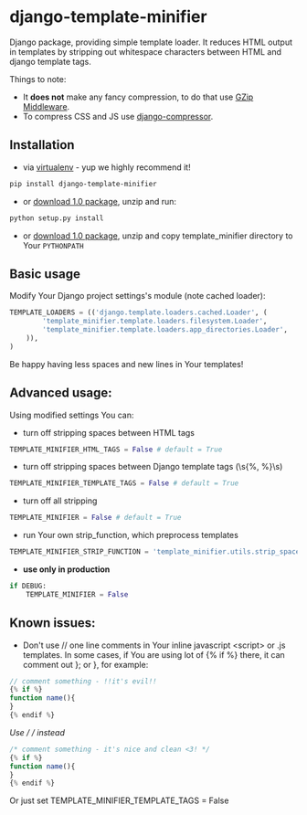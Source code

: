 django-template-minifier
========================

Django package, providing simple template loader. It reduces HTML output in templates by stripping out whitespace characters between HTML and django template tags.

Things to note:
* It **does not** make any fancy compression, to do that use [GZip Middleware](https://docs.djangoproject.com/en/dev/ref/middleware/#module-django.middleware.gzip).
* To compress CSS and JS use [django-compressor](https://github.com/jezdez/django_compressor).


Installation
-----------

* via [virtualenv](http://www.virtualenv.org/en/latest/#what-it-does) - yup we highly recommend it!

```bash
pip install django-template-minifier
```

* or [download 1.0 package](https://github.com/iRynek/django-template-minifier/archive/v1.0.zip), unzip and run:

```bash
python setup.py install
```

* or [download 1.0 package](https://github.com/iRynek/django-template-minifier/archive/v1.0.zip), unzip and copy template_minifier directory to Your ``PYTHONPATH``


Basic usage
-----------

Modify Your Django project settings's module (note cached loader):

```python
TEMPLATE_LOADERS = (('django.template.loaders.cached.Loader', (
        'template_minifier.template.loaders.filesystem.Loader',
        'template_minifier.template.loaders.app_directories.Loader',
    )),
)
```

Be happy having less spaces and new lines in Your templates!


Advanced usage:
-----------

Using modified settings You can:
* turn off stripping spaces between HTML tags

```python
TEMPLATE_MINIFIER_HTML_TAGS = False # default = True
```

* turn off stripping spaces between Django template tags (\s{%, %}\s)

```python
TEMPLATE_MINIFIER_TEMPLATE_TAGS = False # default = True
```

* turn off all stripping

```python
TEMPLATE_MINIFIER = False # default = True
```

* run Your own strip_function, which preprocess templates

```python
TEMPLATE_MINIFIER_STRIP_FUNCTION = 'template_minifier.utils.strip_spaces_in_template'
```

* **use only in production**

```python
if DEBUG:
    TEMPLATE_MINIFIER = False
```

Known issues:
-----------
* Don't use // one line comments in Your inline javascript &lt;script&gt; or .js templates. In some cases,
if You are using lot of {% if %} there, it can comment out }; or }, for example:

```js
// comment something - !!it's evil!!
{% if %}
function name(){
}
{% endif %}
```

**Use /* */ instead**

```js
/* comment something - it's nice and clean <3! */
{% if %}
function name(){
}
{% endif %}
```

Or just set TEMPLATE_MINIFIER_TEMPLATE_TAGS = False
